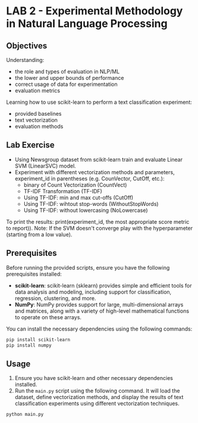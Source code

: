 # LAB 2 - Experimental Methodology in Natural Language Processing

## Objectives
Understanding:
- the role and types of evaluation in NLP/ML
- the lower and upper bounds of performance
- correct usage of data for experimentation
- evaluation metrics

Learning how to use scikit-learn to perform a text classification experiment:
- provided baselines
- text vectorization
- evaluation methods

## Lab Exercise
* Using Newsgroup dataset from scikit-learn train and evaluate Linear SVM (LinearSVC) model.
* Experiment with different vectorization methods and parameters, experiment_id in parentheses (e.g. CounVector, CutOff, etc.):
  - binary of Count Vectorization (CountVect)
  - TF-IDF Transformation (TF-IDF)
  - Using TF-IDF: min and max cut-offs (CutOff)
  - Using TF-IDF: wihtout stop-words (WithoutStopWords)
  - Using TF-IDF: without lowercasing (NoLowercase)
  
To print the results: print(experiment_id, the most appropriate score metric to report)). Note: If the SVM doesn't converge play with the  hyperparameter (starting from a low value).


## Prerequisites
Before running the provided scripts, ensure you have the following prerequisites installed:
- **scikit-learn**: scikit-learn (sklearn) provides simple and efficient tools for data analysis and modeling, including support for classification, regression, clustering, and more.
- **NumPy**: NumPy provides support for large, multi-dimensional arrays and matrices, along with a variety of high-level mathematical functions to operate on these arrays.

You can install the necessary dependencies using the following commands:
```bash
pip install scikit-learn
pip install numpy
```

## Usage
1. Ensure you have scikit-learn and other necessary dependencies installed.
2. Run the `main.py` script using the following command. It will load the dataset, define vectorization methods, and display the results of text classification experiments using different vectorization techniques.
```bash
python main.py
```
